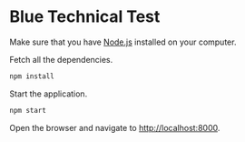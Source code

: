 # Blue Technical Test

Make sure that you have [Node.js](https://nodejs.org) installed on your computer.

Fetch all the dependencies.

```sh
npm install
```

Start the application.

```sh
npm start
```

Open the browser and navigate to [http://localhost:8000](http://localhost:8000).